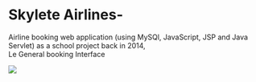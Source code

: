 # Skylete Airlines-
Airline booking web application (using MySQl, JavaScript, JSP and Java Servlet) as a school project back in 2014,</br>
Le General booking Interface
<p>
    <img src="https://i.imgur.com/ygQ8HDk.png" />
</p>

